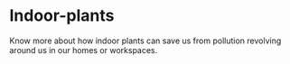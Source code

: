 # Indoor-plants
Know more about how indoor plants can save us from pollution revolving around us in our homes or workspaces.
